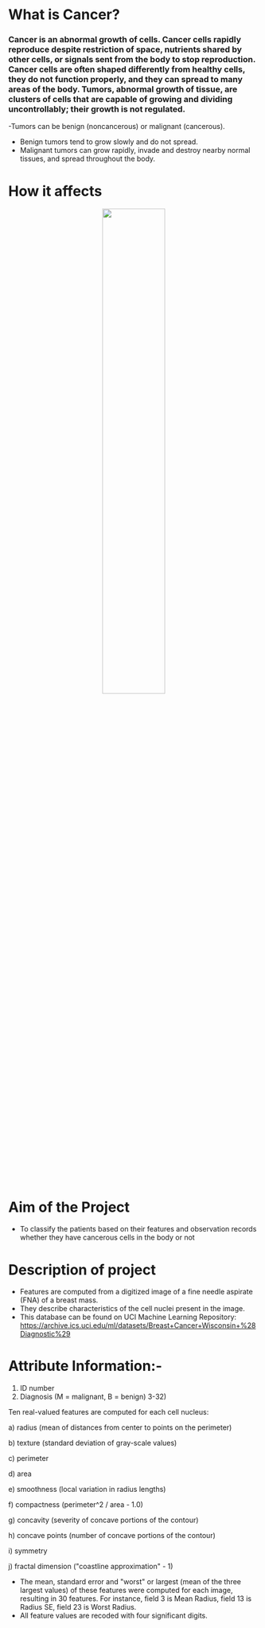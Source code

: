<h1 align="left">What is Cancer?</h1>
<h3 align="left">Cancer is an abnormal growth of cells. Cancer cells rapidly reproduce despite restriction of space, nutrients shared by other cells, or signals sent from the body to stop reproduction. Cancer cells are often shaped differently from healthy cells, they do not function properly, and they can spread to many areas of the body. Tumors, abnormal growth of tissue, are clusters of cells that are capable of growing and dividing uncontrollably; their growth is not regulated. </h3>

-Tumors can be benign (noncancerous) or malignant (cancerous). 
- Benign tumors tend to grow slowly and do not spread. 
- Malignant tumors can grow rapidly, invade and destroy nearby normal tissues, and spread throughout the body.

# How it affects
<p align="center">
<img src="https://media.giphy.com/media/g0LLQH1rVf4xlGB5jD/giphy.gif" width="50%"></p>

# Aim of the Project
- To classify the patients based on their features and observation records whether they have cancerous cells in the body or not

# Description of project
- Features are computed from a digitized image of a fine needle aspirate (FNA) of a breast mass. 
- They describe characteristics of the cell nuclei present in the image.
- This database can be found on UCI Machine Learning Repository: https://archive.ics.uci.edu/ml/datasets/Breast+Cancer+Wisconsin+%28Diagnostic%29

# Attribute Information:-
1) ID number
2) Diagnosis (M = malignant, B = benign)
3-32)

Ten real-valued features are computed for each cell nucleus:

a) radius (mean of distances from center to points on the perimeter)

b) texture (standard deviation of gray-scale values)

c) perimeter

d) area

e) smoothness (local variation in radius lengths)

f) compactness (perimeter^2 / area - 1.0)

g) concavity (severity of concave portions of the contour)

h) concave points (number of concave portions of the contour)

i) symmetry

j) fractal dimension ("coastline approximation" - 1)

- The mean, standard error and "worst" or largest (mean of the three largest values) of these features were computed for each image, resulting in 30 features. For instance, field 3 is Mean Radius, field 13 is Radius SE, field 23 is Worst Radius.
- All feature values are recoded with four significant digits.

